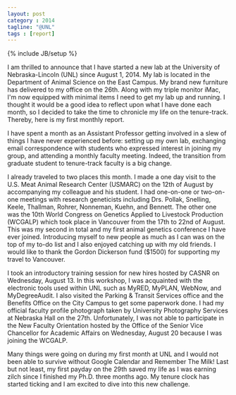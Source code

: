 ```yaml
---
layout: post
category : 2014
tagline: "@UNL"
tags : [report]
---
```

{% include JB/setup %}

I am thrilled to announce that I have started a new lab at the University of Nebraska-Lincoln (UNL) since August 1, 2014. 
My lab is located in the Department of Animal Science on the East Campus. 
My brand new furniture has delivered to my office on the 26th. 
Along with my triple monitor iMac, I'm now equipped with minimal items I need to get my lab up and running.
I thought it would be a good idea to reflect upon what I have done each month, 
so I decided to take the time to chronicle my life on the tenure-track. 
Thereby, here is my first monthly report. 

I have spent a month as an Assistant Professor getting involved in a slew of things I have never experienced before: 
setting up my own lab, exchanging email correspondence with students who expressed interest in joining my group, 
and attending a monthly faculty meeting. 
Indeed, the transition from graduate student to tenure-track faculty is a big change. 

I already traveled to two places this month. 
I made a one day visit to the U.S. Meat Animal Research Center (USMARC) on the 12th of August by accompanying my colleague and his student. 
I had one-on-one or two-on-one meetings with research geneticists including Drs. Pollak, Snelling, Keele, Thallman, 
Rohrer, Nonneman, Kuehn, and Bennett. 
The other one was the 10th World Congress on Genetics Applied to Livestock Production (WCGALP) 
which took place in Vancouver from the 17th to 22nd of August. 
This was my second in total and my first animal genetics conference I have ever joined. 
Introducing myself to new people as much as I can was on the top of my to-do list and I also enjoyed catching up with my old friends. 
I would like to thank the Gordon Dickerson fund ($1500) for supporting my travel to Vancouver. 

I took an introductory training session for new hires hosted by CASNR on Wednesday, August 13. 
In this workshop, I was acquainted with the electronic tools used within UNL such as MyRED, MyPLAN, WebNow, and MyDegreeAudit. 
I also visited the Parking & Transit Services office and the Benefits Office on the City Campus to get some paperwork done. 
I had my official faculty profile photograph taken by University Photography Services at Nebraska Hall on the 27th. 
Unfortunately, I was not able to participate in the New Faculty Orientation hosted by the Office of the Senior Vice Chancellor for Academic Affairs on Wednesday, August 20 because I was joining the WCGALP. 

Many things were going on during my first month at UNL and I would not been able to survive 
without Google Calendar and Remember The Milk! 
Last but not least, my first payday on the 29th saved my life as I was earning zilch since I finished my Ph.D. three months ago. 
My tenure clock has started ticking and I am excited to dive into this new challenge. 
